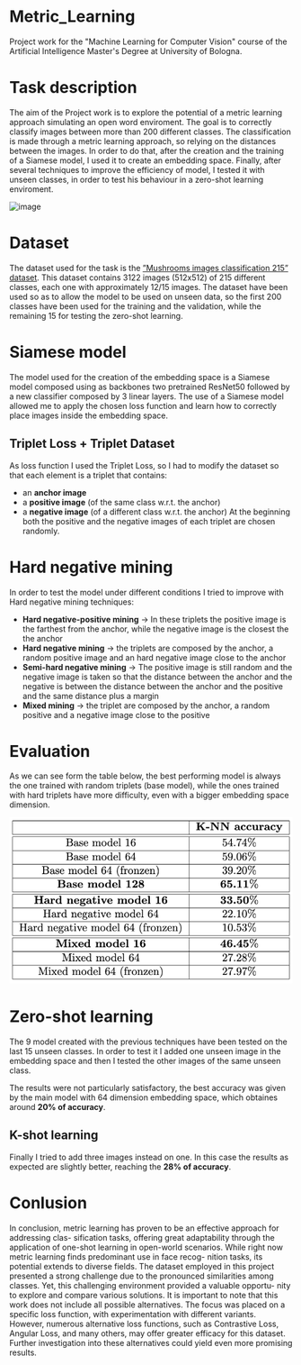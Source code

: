# Metric_Learning

Project work for the "Machine Learning for Computer Vision" course of the Artificial Intelligence Master's Degree at University of Bologna.

# Task description
The aim of the Project work is to explore the potential of a metric learning approach simulating an open word enviroment. The goal is to correctly classify images between more than 200 different classes. The classification is made through a metric learning approach, so relying on the distances between the images. In order to do that, after the creation and the training of a Siamese model, I used it to create an embedding space. 
Finally, after several techniques to improve the efficiency of model, I tested it with unseen classes, in order to test his behaviour in a zero-shot learning enviroment.

![image](https://github.com/daniele-marini/Metric_Learning/blob/main/imgs/cluster.png)

# Dataset
The dataset used for the task is the [”Mushrooms images classification 215” dataset](https://www.kaggle.com/datasets/daniilonishchenko/mushrooms-images-classification-215). 
This dataset contains 3122 images (512x512) of 215 different classes, each one with approximately 12/15 images.
The dataset have been used so as to allow the model to be used on unseen data, so the first 200 classes have been used for the training and the validation, while the remaining 15 for testing the zero-shot learning.

# Siamese model
The model used for the creation of the embedding space is a Siamese model composed using as backbones two pretrained ResNet50 followed by a new classifier composed by 3 linear layers. 
The use of a Siamese model allowed me to apply the chosen loss function and learn how to correctly place images inside the embedding space.

## Triplet Loss + Triplet Dataset
As loss function I used the Triplet Loss, so I had to modify the dataset so that each element is a triplet that contains:
* an **anchor image**
* a **positive image** (of the same class w.r.t. the anchor)
* a **negative image** (of a different class w.r.t. the anchor)
At the beginning both the positive and the negative images of each triplet are chosen randomly.

# Hard negative mining
In order to test the model under different conditions I tried to improve with Hard negative mining techniques:
* **Hard negative-positive mining** -> In these triplets the positive image is the farthest from the anchor, while the negative image is the closest the the anchor
* **Hard negative mining** -> the triplets are composed by the anchor, a random positive image and an hard negative image close to the anchor
* **Semi-hard negative mining** -> The positive image is still random and the negative image is taken so that the distance between the anchor and the negative is between the distance between the anchor and the positive and the same distance plus a margin
* **Mixed mining** -> the triplet are composed by the anchor, a random positive and a negative image close to the positive

# Evaluation
As we can see form the table below, the best performing model is always the one trained with random triplets (base model), while the ones trained with hard triplets have more difficulty, even with a bigger embedding space dimension.

![image](https://github.com/daniele-marini/Metric_Learning/blob/main/imgs/accuracy_table.png)

# Zero-shot learning
The 9 model created with the previous techniques have been tested on the last 15 unseen classes. In order to test it I added one unseen image in the embedding space and then I tested the other images of the same unseen class.

The results were not particularly satisfactory, the best accuracy was given by the main model with 64 dimension embedding space, which obtaines around **20% of accuracy**.
## K-shot learning
Finally I tried to add three images instead on one.
In this case the results as expected are slightly better, reaching the **28% of accuracy**.

# Conlusion
In conclusion, metric learning has proven to be an effective approach for addressing clas- sification tasks, offering great adaptability through the application of one-shot learning in open-world scenarios. While right now metric learning finds predominant use in face recog- nition tasks, its potential extends to diverse fields.
The dataset employed in this project presented a strong challenge due to the pronounced similarities among classes. Yet, this challenging environment provided a valuable opportu- nity to explore and compare various solutions.
It is important to note that this work does not include all possible alternatives. The focus was placed on a specific loss function, with experimentation with different variants. However, numerous alternative loss functions, such as Contrastive Loss, Angular Loss, and many others, may offer greater efficacy for this dataset.
Further investigation into these alternatives could yield even more promising results.
